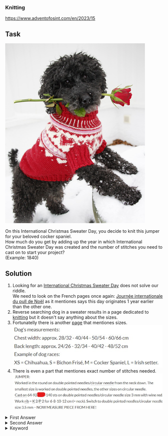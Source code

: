 ### Knitting

https://www.adventofosint.com/en/2023/15

## Task

![Dog in a sweater](assets/photo15.jpg)  

On this International Christmas Sweater Day, you decide to knit this jumper for your beloved cocker spaniel.  
How much do you get by adding up the year in which International Christmas Sweater Day was created and the number of stitches you need to cast on to start your project?  
(Example: 1840)  

## Solution

1. Looking for an [International Christmas Sweater Day](https://en.wikipedia.org/wiki/Christmas_Jumper_Day) does not solve our riddle.  
We need to look on the French pages once again: [Journée internationale du pull de Noël](https://fr.wikipedia.org/wiki/Pull_de_No%C3%ABl) as it mentiones says this day originates 1 year earlier than the other one. 
2. Reverse searching dog in a sweater results in a page dedicated to [knitting](https://www.knittingpatternsgalore.com/item_type-pets-dogs.html) but it doesn't say anything about the sizes.  
3. Fortunatelly there is another [page](https://www.garnstudio.com/pattern.php?id=6515&cid=19) that mentiones sizes.  
![Dog sizes](assets/dog-sizes.jpg)
4. There is even a part that mentiones exact number of stitches needed.  
![Stitches number](assets/stitches.jpg)


<details><summary>First Answer</summary>2011</details>  

<details><summary>Second Answer</summary>112</details>  

<details><summary>Keyword</summary>You are beautiful</details>